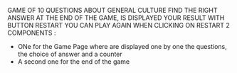 GAME OF 10 QUESTIONS ABOUT GENERAL CULTURE
FIND THE RIGHT ANSWER
AT THE END OF THE GAME, IS DISPLAYED YOUR RESULT WITH BUTTON RESTART
YOU CAN PLAY AGAIN WHEN CLICKING ON RESTART
2 COMPONENTS : 
- ONe for the Game Page where are displayed one by one the questions, the choice of answer and a counter
- A second one for the end of the game
